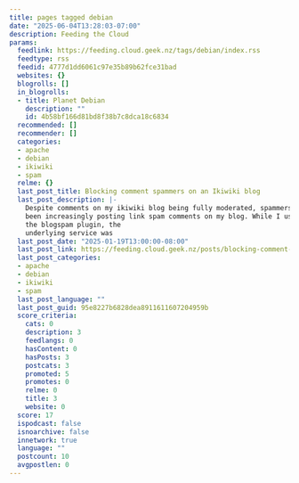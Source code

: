 ```yaml
---
title: pages tagged debian
date: "2025-06-04T13:28:03-07:00"
description: Feeding the Cloud
params:
  feedlink: https://feeding.cloud.geek.nz/tags/debian/index.rss
  feedtype: rss
  feedid: 4777d1dd6061c97e35b89b62fce31bad
  websites: {}
  blogrolls: []
  in_blogrolls:
  - title: Planet Debian
    description: ""
    id: 4b58bf166d81bd8f38b7c8dca18c6834
  recommended: []
  recommender: []
  categories:
  - apache
  - debian
  - ikiwiki
  - spam
  relme: {}
  last_post_title: Blocking comment spammers on an Ikiwiki blog
  last_post_description: |-
    Despite comments on my ikiwiki blog being fully moderated, spammers have
    been increasingly posting link spam comments on my blog. While I used to use
    the blogspam plugin, the
    underlying service was
  last_post_date: "2025-01-19T13:00:00-08:00"
  last_post_link: https://feeding.cloud.geek.nz/posts/blocking-comment-spammers-ikiwiki/
  last_post_categories:
  - apache
  - debian
  - ikiwiki
  - spam
  last_post_language: ""
  last_post_guid: 95e8227b6828dea8911611607204959b
  score_criteria:
    cats: 0
    description: 3
    feedlangs: 0
    hasContent: 0
    hasPosts: 3
    postcats: 3
    promoted: 5
    promotes: 0
    relme: 0
    title: 3
    website: 0
  score: 17
  ispodcast: false
  isnoarchive: false
  innetwork: true
  language: ""
  postcount: 10
  avgpostlen: 0
---
```

